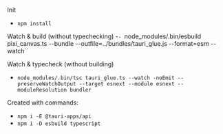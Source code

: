 Init
- `npm install`

Watch & build (without typechecking)
-`- `node_modules/.bin/esbuild pixi_canvas.ts --bundle --outfile=../bundles/tauri_glue.js --format=esm --watch``

Watch & typecheck (without building)
- `node_modules/.bin/tsc tauri_glue.ts --watch -noEmit --preserveWatchOutput --target esnext --module esnext --moduleResolution bundler`

Created with commands:
- `npm i -E @tauri-apps/api`
- `npm i -D esbuild typescript`
